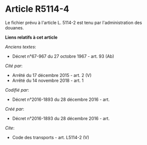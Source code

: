 # Article R5114-4

Le fichier prévu à l'article L. 5114-2 est tenu par l'administration des douanes.

**Liens relatifs à cet article**

_Anciens textes_:

  - Décret n°67-967 du 27 octobre 1967 - art. 93 (Ab)

_Cité par_:

  - Arrêté du 17 décembre 2015 - art. 2 (V)
  - Arrêté du 14 novembre 2018 - art. 1

_Codifié par_:

  - Décret n°2016-1893 du 28 décembre 2016 - art.

_Créé par_:

  - Décret n°2016-1893 du 28 décembre 2016 - art.

_Cite_:

  - Code des transports - art. L5114-2 (V)
